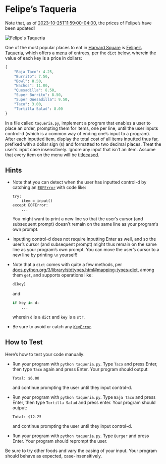 # Felipe’s Taqueria

Note that, as of [2023-10-25T11:59:00-04:00](https://time.cs50.io/20231025T115900-0400), the prices of Felipe’s have been updated!

![Felipe's Taqueria](https://cs50.harvard.edu/python/2022/psets/3/taqueria/felipes-logo.png)

One of the most popular places to eat in [Harvard Square](https://en.wikipedia.org/wiki/Harvard_Square) is [Felipe’s Taqueria](https://www.felipesboston.com/), which offers a [menu](https://www.felipesboston.com/menu) of entrees, per the `dict` below, wherein the value of each key is a price in dollars:

```python
{
    "Baja Taco": 4.25,
    "Burrito": 7.50,
    "Bowl": 8.50,
    "Nachos": 11.00,
    "Quesadilla": 8.50,
    "Super Burrito": 8.50,
    "Super Quesadilla": 9.50,
    "Taco": 3.00,
    "Tortilla Salad": 8.00
}
```

In a file called `taqueria.py`, implement a program that enables a user to place an order, prompting them for items, one per line, until the user inputs control-d (which is a common way of ending one’s input to a program). After each inputted item, display the total cost of all items inputted thus far, prefixed with a dollar sign (`$`) and formatted to two decimal places. Treat the user’s input case insensitively. Ignore any input that isn’t an item. Assume that every item on the menu will be [titlecased](https://docs.python.org/3/library/stdtypes.html#str.title).

## Hints

- Note that you can detect when the user has inputted control-d by catching an [`EOFError`](https://docs.python.org/3/library/exceptions.html#EOFError) with code like:

  ```
  try:
      item = input()
  except EOFError:
      ...
  ```

  You might want to print a new line so that the user’s cursor (and subsequent prompt) doesn’t remain on the same line as your program’s own prompt.

- Inputting control-d does not require inputting Enter as well, and so the user’s cursor (and subsequent prompt) might thus remain on the same line as your program’s own prompt. You can move the user’s cursor to a new line by printing `\n` yourself!
- Note that a `dict` comes with quite a few methods, per [docs.python.org/3/library/stdtypes.html#mapping-types-dict](https://docs.python.org/3/library/stdtypes.html#mapping-types-dict), among them `get`, and supports operations like:

  ```python
  d[key]
  ```

  and

  ```python
  if key in d:
      ...
  ```

  wherein `d` is a `dict` and `key` is a `str`.

- Be sure to avoid or catch any [`KeyError`](https://docs.python.org/3/library/exceptions.html#KeyError).

## How to Test

Here’s how to test your code manually:

- Run your program with `python taqueria.py`. Type `Taco` and press Enter, then type `Taco` again and press Enter. Your program should output:

  ```
  Total: $6.00
  ```

  and continue prompting the user until they input control-d.

- Run your program with `python taqueria.py`. Type `Baja Taco` and press Enter, then type `Tortilla Salad` and press enter. Your program should output:

  ```
  Total: $12.25
  ```

  and continue prompting the user until they input control-d.

- Run your program with `python taqueria.py`. Type `Burger` and press Enter. Your program should reprompt the user.

Be sure to try other foods and vary the casing of your input. Your program should behave as expected, case-insensitively.
